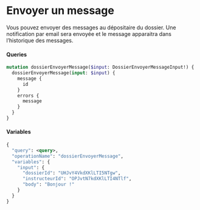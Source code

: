 # Envoyer un message

Vous pouvez envoyer des messages au dépositaire du dossier. Une notification par email sera envoyée et le message apparaitra dans l’historique des messages.

#### Queries

```graphql
mutation dossierEnvoyerMessage($input: DossierEnvoyerMessageInput!) {
  dossierEnvoyerMessage(input: $input) {
    message {
      id
    }
    errors {
      message
    }
  }
}
```

#### Variables

```graphql
{
  "query": <query>,
  "operationName": "dossierEnvoyerMessage",
  "variables": {
    "input": {
      "dossierId": "UHJvY4VkdXKlLTI5NTgw",
      "instructeurId": "OPJvtN7kdXKlLTI4NTlf",
      "body": "Bonjour !"
    }
  }
}
```
